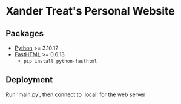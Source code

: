 # Xander Treat's Personal Website

## Packages
* [Python](https://www.python.org/) >= 3.10.12
* [FastHTML](https://fastht.ml) >= 0.6.13
  * `pip install python-fasthtml`

## Deployment
Run 'main.py', then connect to '[local](http://localhost:5001)' for the web server